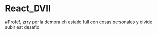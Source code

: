 ﻿# React_DVII


#Profe!, zrry por la demora eh estado full con cosas personales y olvide subir est desafio 
